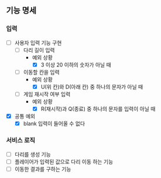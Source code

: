 ## 기능 명세
### 입력
- [ ] 사용자 입력 기능 구현
    - [ ] 다리 길이 입력
      - 예외 상황
          - [X] 3 이상 20 이하의 숫자가 아닐 때
    - [ ] 이동할 칸을 입력
      - 예외 상황
          - [X] U(위 칸)와 D(아래 칸) 중 하나의 문자가 아닐 때
  - [ ] 게임 재시작 여부 입력
      - 예외 상황
          - [X] R(재시작)과 Q(종료) 중 하나의 문자를 입력이 아닐 때
- [X] 공통 예외
  - [X] blank 입력이 들어올 수 없다

### 서비스 로직
- [ ] 다리를 생성 기능
- [ ] 플레이어가 입력된 값으로 다리 이동 하는 기능
- [ ] 이동한 결과를 구하는 기능
